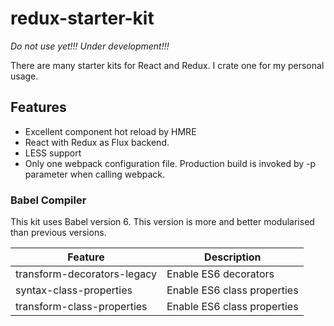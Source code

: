 # redux-starter-kit

*Do not use yet!!! Under development!!!*

There are many starter kits for React and Redux.
I crate one for my personal usage.

## Features

* Excellent component hot reload by HMRE
* React with Redux as Flux backend.
* LESS support
* Only one webpack configuration file. Production build is invoked by -p parameter when calling webpack.

### Babel Compiler

This kit uses Babel version 6. This version is more and better modularised than previous versions.

| Feature                     | Description                                                                            |
| ----------------------------| -------------------------------------------------------------------------------------- |
| transform-decorators-legacy | Enable ES6 decorators                                                                  |
| syntax-class-properties     | Enable ES6 class properties                                                            |
| transform-class-properties  | Enable ES6 class properties                                                            |
